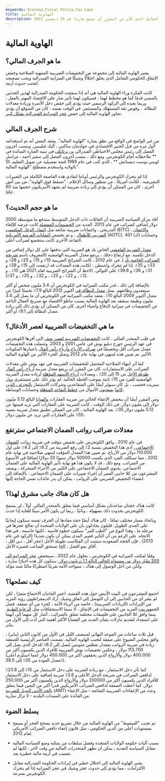 ```yaml
---
keywords: Economy,Fiscal Policy,Tax Laws
title: الهاوية المالية
description: يشير الهاوية المالية إلى مجموعة من التخفيضات الضريبية المنتهية الصلاحية وخفض الإنفاق الحكومي الشامل الذي كان من المقرر أن يصبح ساريًا في 31 ديسمبر 2012.
---
```


# الهاوية المالية
## ما هو الجرف المالي؟

يشير الهاوية المالية إلى مجموعة من التخفيضات الضريبية المنتهية الصلاحية وخفض الإنفاق الحكومي الشامل الذي يخلق اختلالًا وشيكًا في الميزانية الفيدرالية ويجب تصحيحه لتجنب حدوث أزمة.

كانت الفكرة وراء الهاوية المالية هي أنه إذا سمحت الحكومة الفيدرالية لهذين الحدثين بالمضي قدمًا كما هو مخطط لهما ، فسيكون لهما تأثير ضار على الاقتصاد المهتز بالفعل ، وربما يعيده إلى الركود الرسمي حيث يؤدي إلى خفض دخل الأسرة وزيادة معدلات البطالة. ، وقوض ثقة المستهلك والمستثمر. في الوقت نفسه ، كان من المتوقع أن يؤدي تجاوز الهاوية المالية إلى خفض [عجز الميزانية الفيدرالية بشكل كبير](/budget-deficit).

## شرح الجرف المالي

من غير الواضح في الواقع من نطق بعبارة "الهاوية المالية". يعتقد البعض أنه تم استخدامه لأول مرة من قبل الخبير الاقتصادي في جولدمان ساكس ، أليك فيليبس. وينسب آخرون الفضل إلى رئيس مجلس الاحتياطي الفيدرالي [بن برنانكي](/benbernanke) في تبنيه العبارة السائدة في ملاحظاته أمام الكونجرس. ومع ذلك ، ينسب آخرون الفضل إلى سفير أحمد ، مراسل ** St. لويس بوست ديسباتش ** ، الذي كتب في عام 1989 قصة تفصيلية عن تمويل التعليم بالولاية واستخدم مصطلح "الهاوية المالية".

إذا لم يتحرك الكونجرس والرئيس أوباما لتفادي هذه العاصفة الكاملة من التغييرات التشريعية ، لكانت أمريكا ، من منظور وسائل الإعلام ، "تسقط فوق الهاوية". من بين أمور أخرى ، كان من الممكن أن يؤدي إلى زيادة ضريبية لم يشهد الأمريكيون حجمها منذ 60 عامًا.

## ما هو حجم الحديث؟

أفاد مركز السياسة الضريبية أن العائلات ذات الدخل المتوسط ستدفع ما متوسطه 2000 دولار إضافي كضرائب في عام 2013. العديد من [الخصومات المفصلة](/itemizeddeduction) كانت عرضة للإلغاء التدريجي ، وائتمانات ضريبية شائعة مثل [ائتمان الدخل المكتسب](/earnedincomecredit) (EITC) ، [والائتمان الضريبي للأطفال](/childtaxcredit) ، و تم تخفيض [ائتمانات الفرصة الأمريكية](/american-opportunity-tax-credit) (AOTC). 401 (ك) وحسابات التقاعد الأخرى كانت ستخضع لضرائب أعلى.

[معدل الضريبة الهامشي](/marginaltaxrate) الخاص بك هو الضريبة التي تدفعها على كل دولار إضافي من الدخل تكسبه. مع ارتفاع دخلك ، يرتفع معدل الضريبة الهامشية (المعروف باسم [شريحة الضرائب الخاصة بك](/taxbracket) ). في عام 2012 ، كانت الشرائح الضريبية 10٪ و 15٪ و 25٪ و 28٪ و 33٪ و 35٪. إذا لم تتحرك واشنطن ، لكانت هذه المعدلات قد ارتفعت إلى 15٪ و 28٪ و 31٪ و 36٪ و 39.6٪ على التوالي. (لاحظ أن الشرائح الضريبية لعام 2021 هي 10٪ ، و 12٪ ، و 22٪ ، و 25٪ ، و 32٪ ، و 35٪ ، و 37٪).

بالإضافة إلى ذلك ، قدر مكتب الميزانية في الكونجرس أن 3.4 مليون شخص أو أكثر سيفقدون وظائفهم. يمثل [معدل البطالة في](/unemploymentrate) أكتوبر 2012 البالغ 7.9٪ تحسنًا كبيرًا عن معدل أكتوبر 2009 البالغ 10٪. يعتقد مكتب الميزانية في الكونجرس أن ما يصل إلى 3.4 مليون وظيفة ستفقد بعد الهاوية المالية بسبب تباطؤ الاقتصاد مع تسريح العمال الناجم عن التخفيضات في ميزانية الدفاع وأشياء أخرى. كان من الممكن أن يؤدي ذلك إلى زيادة معدل البطالة إلى 9.1٪ أو أكثر.

## ما هي التخفيضات الضريبية لعصر الأدغال؟

في قلب المنحدر المالي ، كانت [التخفيضات الضريبية لعصر بوش](/bush-tax-cuts) التي أقرها الكونجرس في عهد الرئيس جورج دبليو بوش في عامي 2001 و 2003. وشملت هذه التخفيضات معدل ضرائب أقل وتخفيضًا في [ضرائب الأرباح وأرباح رأس المال](/capital_gains_tax) باعتبارها المكونات الأكبر. تم تعيين هذه لتنتهي في نهاية عام 2012 وتمثل الجزء الأكبر من الهاوية المالية.

كما أثر انتهاء الصلاحية المحتمل للتخفيضات الضريبية في عهد بوش على معدلات الضرائب على الاستثمارات. كان من المقرر أن يرتفع معدل ضريبة [أرباح رأس المال طويلة الأجل](/long-term_capital_gain_loss) من 15 إلى 20٪ ، ومعدلات [أرباح الأسهم المؤهلة](/qualifieddividend) لزيادة معدل الضريبة الهامشية للفرد من 15٪ ثابتة بموجب الخطة الحالية. لم يؤثر ذلك على مستثمري وول ستريت فحسب ، بل كان سيؤثر أيضًا على المتقاعدين وشركات الاستثمار [بالتجزئة ، الذين كانوا](/retailinvestor) [يسحبون](/retailinvestor) الأموال من [خطط التقاعد المؤهلة](/qrp) وحسابات الوساطة.

ومن المقرر أيضًا أن ينخفض الإعفاء الحالي من ضريبة العقارات [والهدايا](/gifttax) البالغ 5.12 مليون دولار إلى مليون دولار. في ذلك الوقت ، كانت الضريبة على العقارات التي تزيد قيمتها عن 5.12 مليون دولار 35٪. بعد الهاوية المالية ، كان من الممكن تطبيق معدل ضريبة بنسبة 55٪ على العقارات التي تزيد عن مليون دولار.

## معدلات ضرائب رواتب الضمان الاجتماعي سترتفع

في عام 2010 ، وافق الكونجرس على تخفيض مؤقت في ضريبة رواتب [الضمان الاجتماعي .](/socialsecurity) أدى هذا التخفيض بنسبة 2٪ إلى رفع الضريبة من 6.2٪ إلى 4.2٪ على أول 110.000 دولار من الأرباح. تم تعيين هذا المعدل المؤقت لتنتهي صلاحيته في نهاية عام 2012 ، مما سيكلف الفرد الذي يكسب 50000 دولار سنويًا 20 دولارًا إضافيًا في الأسبوع من الضرائب. ومع ذلك ، قد لا يكون هذا هو نهاية تأثير الهاوية المالية على الضمان الاجتماعي. يحتوي الضمان الاجتماعي على الكثير من الأجزاء المتحركة ، ويعتقد المشرعون من كلا جانبي الممر أن إجراء تغييرات على الضمان الاجتماعي ، بالإضافة إلى انقضاء التخفيض الضريبي على الرواتب ، يمكن أن يدر عائدات تمس الحاجة إليها.

## هل كان هناك جانب مشرق لهذا؟

كانت هناك حجتان صاعدتان بشكل أساسي فيما يتعلق بالمنحدر المالي. أولاً ، لن يسمح الكونجرس بحدوث ذلك بسهولة ، وثانيًا ، ربما لن يكون الأمر سيئًا للغاية إذا حدث.

وباتخاذ مسار مختلف تمامًا ، كان هناك أيضًا حجة مفادها أن الجرف نفسه سيكون إيجابيًا على المدى الطويل. قليلون يجادلون بأن على الولايات المتحدة أن تعالج عجزها في مرحلة ما ، وهذا النوع من "الطب المر" سيكون خطوة قاسية ، لكنها حاسمة ، في هذا الاتجاه. على الرغم من أن التأثير قصير المدى يمكن أن يكون شديدًا (الركود في عام 2013) ، فإن الحجة الصعودية ستثبت أن المكاسب طويلة الأجل (عجز أقل ، دين أقل ، آفاق نمو أفضل ، إلخ) تستحق المتاعب قصيرة الأجل.

وفقًا لمكتب الميزانية في الكونجرس ، بحلول عام 2022 ، سينخفض [عجز الميزانية إلى 200 مليار دولار من مستواه الحالي البالغ 1.1 تريليون دولار.](/budget-deficit) ستكون كل هذه أخبارًا سارة ، ولكن من أجل الوصول إلى هناك ، ستواجه الأمة تقريبًا اضطرابًا ماليًا شبه مؤكد.

## كيف نصلحها؟

اجتمع المشرعون في البيت الأبيض حول هذه القضية. اعتبر الجانبان الاجتماع مثمرًا ، لكن لم يشر أي من الجانبين إلى أن التوصل إلى اتفاق وشيك. أراد الديمقراطيون رؤية المزيد من الإيرادات (الزيادات الضريبية) ، خاصة من أثرياء الأمة ، كجزء من أي صفقة. فضل الجمهوريون المزيد من التخفيضات في الإنفاق ، لا سيما الاستحقاقات مثل [الرعاية الطبية](/medicare). بينما وافق كلا الجانبين على فلسفات مختلفة تتعلق بالضرائب ، أشار كل منهما إلى أنهما على استعداد لتقديم تنازلات بشأن العديد من القضايا الأكثر أهمية التي أدت إلى الأول من يناير.

قبل ثلاث ساعات من الموعد النهائي لمنتصف الليل في الأول من كانون الثاني (يناير) ، وافق مجلس الشيوخ على صفقة لتجنب الهاوية المالية. تضمنت العناصر الرئيسية للصفقة زيادة في ضريبة الرواتب بمقدار نقطتين مئويتين لتصل إلى 6.2٪ للدخل الذي يصل إلى 113،700 دولار ، وعكس تخفيضات بوش الضريبية للأفراد الذين يكسبون أكثر من 400،000 دولار والأزواج الذين يحققون أكثر من 450،000 دولار (مما استلزم أعلى) معدل العودة من 35٪ إلى 39.5٪).

كما تأثر دخل الاستثمار ، مع زيادة الضريبة على دخل الاستثمار من 15٪ إلى 23.8٪ لدافعي الضرائب في شريحة الدخل الأعلى و 3.8٪ ضريبة إضافية على دخل الاستثمار للأفراد الذين يكسبون أكثر من 200000 دولار والأزواج الذين يكسبون أكثر من 250.000 دولار. كما أعطت الصفقة لدافعي الضرائب الأمريكيين قدراً أكبر من اليقين فيما يتعلق [بالحد الأدنى البديل للضريبة](/alternativeminimumtax) (AMT) وعدد من الإعفاءات الضريبية الشائعة - مثل الإعفاء من الفائدة على السندات البلدية - لا تزال سارية.

## يسلط الضوء

- تم تجنب "السقوط" من الهاوية المالية من خلال تشريع جديد يصحح العجز أو يسمح بمستويات أعلى من الدين الحكومي ، مثل قانون إعفاء دافعي الضرائب الأمريكي لعام 2012.

- بسبب آليات حكومة الولايات المتحدة وفصل سلطات من يمكنه وضع السياسة المالية مقابل السياسة النقدية ، يمكن أن تظهر المنحدرات المالية من وقت لآخر ، لكنها لم تتسبب في أزمة مالية خطيرة بعد.

- يشير الهاوية المالية إلى اختلال خطير في إيرادات الحكومة الفيدرالية مقابل الالتزامات ، مما يؤدي إلى حدوث عجز وشيك في عجز الميزانية إذا لم يتحرك الكونجرس بسرعة.

